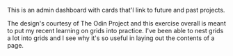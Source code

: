This is an admin dashboard with cards that'l link to future and past projects.

The design's courtesy of The Odin Project and this exercise overall is meant to put my recent learning on grids into practice. I've been able to nest grids a lot into grids and I see why it's so useful in laying out the contents of a page.

